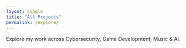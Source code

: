 ```yaml
---
layout: single
title: "All Projects"
permalink: /explore/
---
```


Explore my work across Cybersecurity, Game Development, Music & AI.
